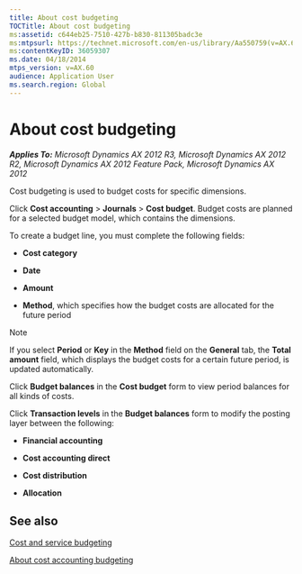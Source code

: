 ```yaml
---
title: About cost budgeting
TOCTitle: About cost budgeting
ms:assetid: c644eb25-7510-427b-b830-811305badc3e
ms:mtpsurl: https://technet.microsoft.com/en-us/library/Aa550759(v=AX.60)
ms:contentKeyID: 36059307
ms.date: 04/18/2014
mtps_version: v=AX.60
audience: Application User
ms.search.region: Global
---
```


# About cost budgeting 


_**Applies To:** Microsoft Dynamics AX 2012 R3, Microsoft Dynamics AX 2012 R2, Microsoft Dynamics AX 2012 Feature Pack, Microsoft Dynamics AX 2012_

Cost budgeting is used to budget costs for specific dimensions.

Click **Cost accounting** \> **Journals** \> **Cost budget**. Budget costs are planned for a selected budget model, which contains the dimensions.

To create a budget line, you must complete the following fields:

  - **Cost category**

  - **Date**

  - **Amount**

  - **Method**, which specifies how the budget costs are allocated for the future period


> [!NOTE]
> <P>If you select <STRONG>Period</STRONG> or <STRONG>Key</STRONG> in the <STRONG>Method</STRONG> field on the <STRONG>General</STRONG> tab, the <STRONG>Total amount</STRONG> field, which displays the budget costs for a certain future period, is updated automatically.</P>



Click **Budget balances** in the **Cost budget** form to view period balances for all kinds of costs.

Click **Transaction levels** in the **Budget balances** form to modify the posting layer between the following:

  - **Financial accounting**

  - **Cost accounting direct**

  - **Cost distribution**

  - **Allocation**

## See also

[Cost and service budgeting](cost-and-service-budgeting.md)

[About cost accounting budgeting](about-cost-accounting-budgeting.md)

  


